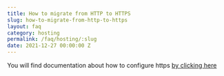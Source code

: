 ```yaml
---
title: How to migrate from HTTP to HTTPS
slug: how-to-migrate-from-http-to-https
layout: faq
category: hosting
permalink: /faq/hosting/:slug
date: 2021-12-27 00:00:00 Z
---
```


You will find documentation about how to configure https [by clicking here](/configure/https)